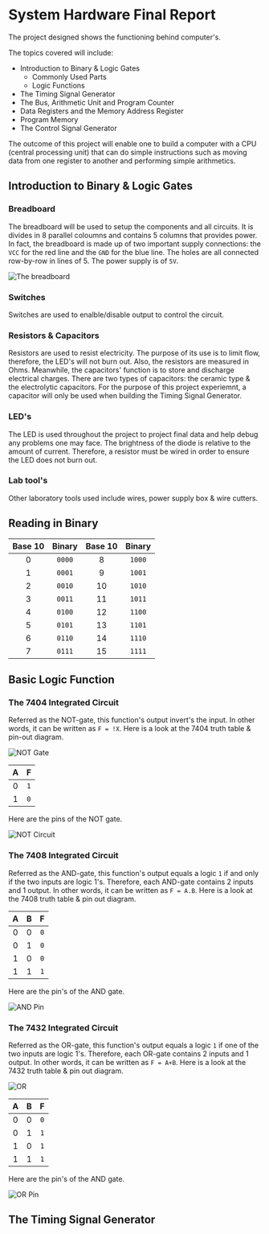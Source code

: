 # System Hardware Final Report

The project designed shows the functioning behind computer's.

The topics covered will include:

- Introduction to Binary & Logic Gates
  - Commonly Used Parts
  - Logic Functions
- The Timing Signal Generator
- The Bus, Arithmetic Unit and Program Counter
- Data Registers and the Memory Address Register
- Program Memory
- The Control Signal Generator

The outcome of this project will enable one to build a computer with a CPU (central processing unit) that can do simple
instructions such as moving data from one register to another and performing simple arithmetics.
## Introduction to Binary & Logic Gates


### Breadboard
   The breadboard will be used to setup the components and all circuits. It is divides in 8 parallel coloumns and contains 5 columns that
   provides power. In fact, the breadboard is made up of two important supply connections: the `VCC` for the red
   line and the `GND` for the blue line. The holes are all connected row-by-row in lines of 5. The power supply is of `5V`.

![The breadboard](https://education.ti.com/html/webhelp/EG_Innovator/EN/content/eg_innovsys/_images/m_breadboard/breadboard_front_ti_333x221.png)

### Switches
Switches are used to enalble/disable output to control the circuit. 

### Resistors & Capacitors
Resistors are used to resist electricity. The purpose of its use is to limit flow, therefore, the LED's will not burn out. Also, the resistors are measured in Ohms. Meanwhile, the capacitors' function is to store and discharge electrical charges. There are two types of capacitors: the ceramic type & the electrolytic capacitors. For the purpose of this project experiemnt, a capacitor will only be used when building the Timing Signal Generator.

### LED's
The LED is used throughout the project to project final data and help debug any problems one may face. The brightness of the diode is relative to the amount of current. Therefore, a resistor must be wired in order to ensure the LED does not burn out.

### Lab tool's
Other laboratory tools used include wires, power supply box & wire cutters.

## Reading in Binary
Base 10 | Binary | Base 10 | Binary
:-:|:-:|:-:|:-:|
0 | `0000` | 8 | `1000`
1 | `0001` | 9 | `1001`
2 | `0010` | 10 | `1010`
3 | `0011` | 11 | `1011`
4 | `0100` | 12 | `1100`
5 | `0101` | 13 | `1101`
6 | `0110` | 14 | `1110`
7 | `0111` | 15 | `1111`

## Basic Logic Function
### The 7404 Integrated Circuit
Referred as the NOT-gate, this function's output invert's the input. In other words, it can be written as `F = !X`. Here is a look at the 7404 truth table & pin-out diagram.

![NOT Gate](https://i.gyazo.com/9bad38348da4ea4268e69a8eb076f0e8.png)

A |  F
:-:|:-:
0 | `1`
1 | `0`

Here are the pins of the NOT gate.

![NOT Circuit](https://i.gyazo.com/5559035b523ebf61a2731541c9fc3593.png)

### The 7408 Integrated Circuit
Referred as the AND-gate, this function's output equals a logic `1` if and only if the two inputs are logic 1's. Therefore, each AND-gate contains 2 inputs and 1 output. In other words, it can be written as `F = A.B`. Here is a look at the 7408 truth table & pin out diagram.











A | B | F
:-:|:-:|:-:
0 | 0 | `0`
0 | 1 | `0`
1 | 0 | `0`
1 | 1 | `1`

Here are the pin's of the AND gate.

![AND Pin](https://i.gyazo.com/6ead1c80c6eb1933a4e1fbfe83d9986f.png)

### The 7432 Integrated Circuit
Referred as the OR-gate, this function's output equals a logic `1` if one of the two inputs are logic 1's. Therefore, each OR-gate contains 2 inputs and 1 output. In other words, it can be written as `F = A+B`. Here is a look at the 7432 truth table & pin out diagram.

![OR](https://i.gyazo.com/6650d55c7f7db3811060f96d8ef5c421.png)

A | B | F
:-:|:-:|:-:
0 | 0 | `0`
0 | 1 | `1`
1 | 0 | `1`
1 | 1 | `1`

Here are the pin's of the AND gate.

![OR Pin](https://i.gyazo.com/55d6f9d2fddf086de4eb43409d3075dc.png)

## The Timing Signal Generator

